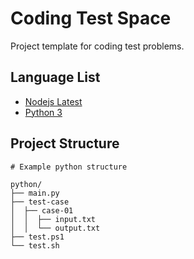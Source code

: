 # Coding Test Space

Project template for coding test problems.

## Language List

- [Nodejs Latest](./nodejs/)
- [Python 3](./python/)

## Project Structure

```
# Example python structure

python/
├── main.py
├── test-case
│  ├── case-01
│  │  ├── input.txt
│  │  └── output.txt
├── test.ps1
└── test.sh
```
